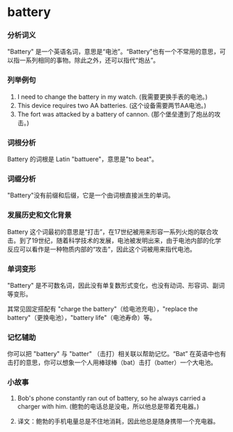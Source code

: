 # battery

### 分析词义

  

"Battery" 是一个英语名词，意思是“电池”。“Battery”也有一个不常用的意思，可以指一系列相同的事物。除此之外，还可以指代“炮丛”。

  

### 列举例句

  

1.  I need to change the battery in my watch. (我需要更换手表的电池。)
2.  This device requires two AA batteries. (这个设备需要两节AA电池。)
3.  The fort was attacked by a battery of cannon. (那个堡垒遭到了炮丛的攻击。)

  

### 词根分析

  

Battery 的词根是 Latin "battuere"，意思是"to beat"。

  

### 词缀分析

  

"Battery"没有前缀和后缀，它是一个由词根直接派生的单词。

  

### 发展历史和文化背景

  

Battery 这个词最初的意思是“打击”，在17世纪被用来形容一系列火炮的联合攻击。到了19世纪，随着科学技术的发展，电池被发明出来，由于电池内部的化学反应可以看作是一种物质内部的“攻击”，因此这个词被用来指代电池。

  

### 单词变形

  

"Battery" 是不可数名词，因此没有单复数形式变化，也没有动词、形容词、副词等变形。

  

其常见固定搭配有 "charge the battery"（给电池充电），"replace the battery"（更换电池），"battery life"（电池寿命）等。

  

### 记忆辅助

  

你可以把 "battery" 与 "batter" （击打）相关联以帮助记忆。“Bat” 在英语中也有击打的意思，你可以想象一个人用棒球棒（bat）击打（batter）一个大电池。

  

### 小故事

  

1.  Bob's phone constantly ran out of battery, so he always carried a charger with him. (鲍勃的电话总是没电，所以他总是带着充电器。)
    
      
    
2.  译文：鲍勃的手机电量总是不住地消耗，因此他总是随身携带一个充电器。
